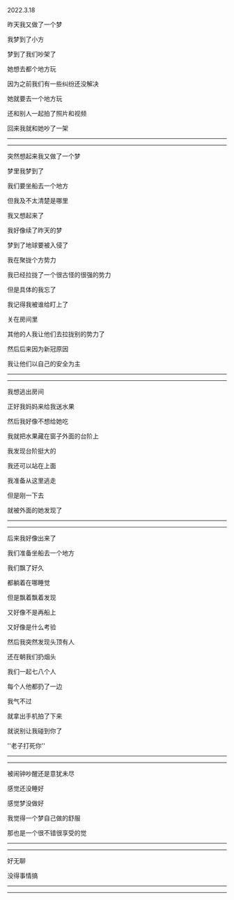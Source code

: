 2022.3.18

昨天我又做了一个梦

我梦到了小方

梦到了我们吵架了

她想去都个地方玩

因为之前我们有一些纠纷还没解决

她就要去一个地方玩

还和别人一起拍了照片和视频

回来我就和她吵了一架

-------

--------

突然想起来我又做了一个梦

梦里我梦到了

我们要坐船去一个地方

但我及不太清楚是哪里

我又想起来了

我好像续了昨天的梦

梦到了地球要被入侵了

我在聚拢个方势力

我已经拉拢了一个很古怪的很强的势力

但是具体的我忘了

我记得我被谁给盯上了

关在房间里

其他的人我让他们去拉拢别的势力了

然后后来因为新冠原因

我让他们以自己的安全为主

----------

--------

我想逃出房间

正好我妈妈来给我送水果

然后我好像不想给她吃

我就把水果藏在窗子外面的台阶上

我发现台阶挺大的

我还可以站在上面

我准备从这里逃走

但是刚一下去

就被外面的她发现了

--------

----------

后来我好像出来了

我们准备坐船去一个地方

我们飘了好久

都躺着在哪睡觉

但是飘着飘着发现

又好像不是再船上

又好像是什么考验

然后我突然发现头顶有人

还在朝我们扔烟头

我们一起七八个人

每个人他都扔了一边

我气不过

就拿出手机拍了下来

就说别让我碰到你了

''老子打死你''

--------

-------

被闹钟吵醒还是意犹未尽

感觉还没睡好

感觉梦没做好

我觉得一个梦自己做的舒服

那也是一个很不错很享受的觉

--------

----------

好无聊

没得事情搞

-----

--------

